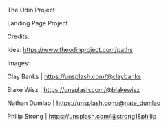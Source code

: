 The Odin Project

Landing Page Project

Credits:

   Idea:
   https://www.theodinproject.com/paths


   Images:
   
   Clay Banks | https://unsplash.com/@claybanks

   Blake Wisz | https://unsplash.com/@blakewisz

   Nathan Dumlao | https://unsplash.com/@nate_dumlao

   Philip Strong | https://unsplash.com/@strong18philip